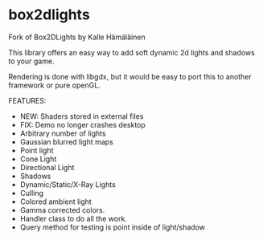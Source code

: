box2dlights
===========

Fork of Box2DLights by Kalle Hämäläinen

This library offers an easy way to add soft dynamic 2d lights and shadows to your game.

Rendering is done with libgdx, but it would be easy to port this to another framework or pure openGL.

FEATURES:
* NEW: Shaders stored in external files
* FIX: Demo no longer crashes desktop
* Arbitrary number of lights
* Gaussian blurred light maps
* Point light
* Cone Light
* Directional Light
* Shadows
* Dynamic/Static/X-Ray Lights
* Culling
* Colored ambient light
* Gamma corrected colors.
* Handler class to do all the work.
* Query method for testing is point inside of light/shadow
